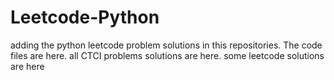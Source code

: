 # Leetcode-Python
adding the python leetcode problem solutions in this repositories. 
The code files are here.
all CTCI problems solutions are here.
some leetcode solutions are here






















































































































































































































































































































































































































































































































































































































































































































































































































































































































